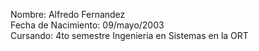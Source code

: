 ﻿Nombre: Alfredo Fernandez  
Fecha de Nacimiento: 09/mayo/2003  
Cursando: 4to semestre Ingenieria en Sistemas en la ORT
